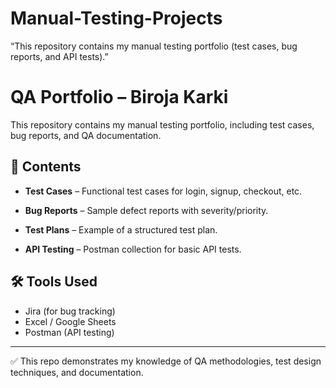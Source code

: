 # Manual-Testing-Projects
“This repository contains my manual testing portfolio (test cases, bug reports, and API tests).”
# QA Portfolio – Biroja Karki

This repository contains my manual testing portfolio, including test cases, bug reports, and QA documentation.

## 📂 Contents
- **Test Cases** – Functional test cases for login, signup, checkout, etc.
- **Bug Reports** – Sample defect reports with severity/priority.
- **Test Plans** – Example of a structured test plan.
  
- **API Testing** – Postman collection for basic API tests.

## 🛠️ Tools Used
- Jira (for bug tracking)
- Excel / Google Sheets
- Postman (API testing)

---
✅ This repo demonstrates my knowledge of QA methodologies, test design techniques, and documentation.
